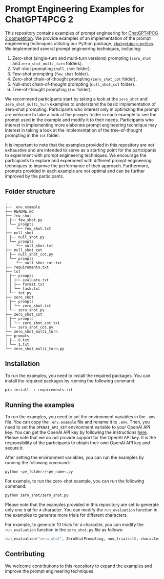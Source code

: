 # Prompt Engineering Examples for ChatGPT4PCG 2

This repository contains examples of prompt engineering for [ChatGPT4PCG 2 competition](https://chatgpt4pcg.github.io/).
We provide examples of an implementation of the prompt engineering techniques utilizing our Python
package, [`chatgpt4pcg-python`](https://github.com/chatgpt4pcg/chatgpt4pcg-python). We implemented several prompt
engineering techniques, including:

1. Zero-shot (single-turn and multi-turn versions) prompting (`zero_shot` and `zero_shot_multi_turn` folders).
2. Null-shot prompting (`null_shot` folder).
3. Few-shot prompting (`few_shot` folder).
4. Zero-shot chain-of-thought prompting (`zero_shot_cot` folder).
5. Null-shot chain-of-thought prompting (`null_shot_cot` folder).
6. Tree-of-thought prompting (`tot` folder).

We recommend participants start by taking a look at the `zero_shot` and `zero_shot_multi_turn` examples to understand
the basic implementation of zero-shot prompting. Participants who interest only in optimizing the prompt are welcome to
take a look at the `prompts` folder in each example to see the prompt used in the example and modify it to their needs.
Participants who interest in implementing
more elaborate prompt engineering technique may interest in taking a look at the implementation of the tree-of-thought
prompting in the `tot`
folder.

It is important to note that the examples provided in this repository are not exhaustive and are intended to serve as a
starting point for the participants to experiment with prompt engineering techniques. We encourage the participants to
explore and experiment with different prompt engineering techniques to improve the performance of their approach.
Furthermore, prompts provided in each example are not optimal and can be further improved by the participants.

## Folder structure

```
.
├── .env.example
├── README.md
├── few_shot
│ ├── few_shot.py
│ └── prompts
│    └── few_shot.txt
├── null_shot
│ ├── null_shot.py
│ └── prompts
│    └── null_shot.txt
├── null_shot_cot
│ ├── null_shot_cot.py
│ └── prompts
│    └── null_shot_cot.txt
├── requirements.txt
├── tot
│ ├── prompts
│ │ ├── evaluate.txt
│ │ ├── format.txt
│ │ └── task.txt
│ └── tot.py
├── zero_shot
│ ├── prompts
│ │ └── zero_shot.txt
│ └── zero_shot.py
├── zero_shot_cot
│ ├── prompts
│ │ └── zero_shot_cot.txt
│ └── zero_shot_cot.py
└── zero_shot_multi_turn
├── prompts
│ ├── 0.txt
│ └── 1.txt
└── zero_shot_multi_turn.py
```

## Installation

To run the examples, you need to install the required packages. You can install the required packages by running the
following command:

```bash
pip install -r requirements.txt
```

## Running the examples

To run the examples, you need to set the environment variables in the `.env` file. You can copy the `.env.example` file
and rename it to `.env`. Then, you need to set the `OPENAI_API_KEY` environment variable to your OpenAI API key. You can
get the OpenAI API key by following the instructions [here](https://platform.openai.com/docs/introduction). Please note
that we do not provide support for the OpenAI API key. It is the responsibility of the participants to obtain their own
OpenAI API key and secure it.

After setting the environment variables, you can run the examples by running the following command:

```bash
python <pe_folder>/<pe_name<.py
```

For example, to run the zero-shot example, you can run the following command:

```bash
python zero_shot/zero_shot.py
```

Please note that the examples provided in this repository are set to generate only one trial for `A` character. You can
modify the `run_evaluation` function in the examples to generate more trials for different characters.

For example, to generate 10 trials for `A` character, you can modify the `run_evaluation` function in the `zero_shot.py`
file as follows:

```python
run_evaluation("zero_shot", ZeroShotPrompting, num_trials=10, characters=["A"])
```

## Contributing

We welcome contributions to this repository to expand the examples and improve the prompt engineering techniques.
